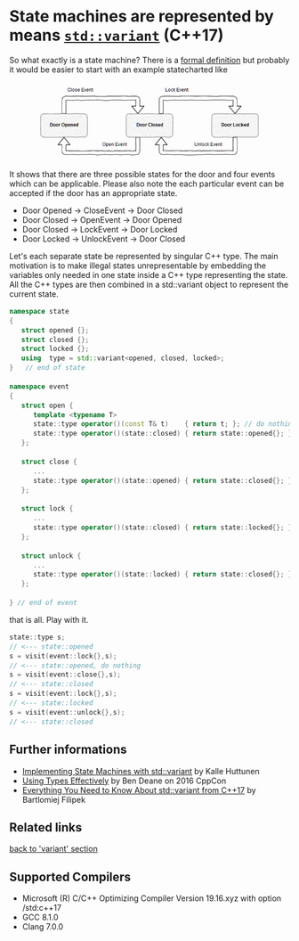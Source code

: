 # State machines are represented by means [`std::variant`](https://en.cppreference.com/w/cpp/utility/variant) (C++17)
So what exactly is a state machine? There is a [formal definition](https://en.wikipedia.org/wiki/Finite-state_machine) but probably it would be easier to start with an example statecharted like  
![door_state](./door_states.png)
It shows that there are three possible states for the door and four events which can be applicable. 
Please also note the each particular event can be accepted if the door has an appropriate state. 
* Door Opened -> CloseEvent -> Door Closed
* Door Closed -> OpenEvent -> Door Opened
* Door Closed -> LockEvent -> Door Locked
* Door Locked -> UnlockEvent -> Door Closed 

Let's each separate state be represented by singular C++ type. 
The main motivation is to make illegal states unrepresentable by embedding the variables only needed in one state inside a C++ type representing the state.  
All the C++ types are then combined in a std::variant object to represent the current state. 
```cpp
namespace state
{
   struct opened {};
   struct closed {};
   struct locked {};
   using  type = std::variant<opened, closed, locked>;
}   // end of state

namespace event
{
   struct open {
      template <typename T>
      state::type operator()(const T& t)    { return t; }; // do nothing
      state::type operator()(state::closed) { return state::opened{}; }
   };

   struct close {
      ...
      state::type operator()(state::opened) { return state::closed{}; }
   };

   struct lock {
      ...
      state::type operator()(state::closed) { return state::locked{}; }
   };

   struct unlock {
      ...
      state::type operator()(state::locked) { return state::closed{}; }
   };

} // end of event
```
that is all. Play with it.
```cpp
state::type s;
// <--- state::opened
s = visit(event::lock{},s);
// <--- state::opened, do nothing
s = visit(event::close{},s);
// <--- state::closed
s = visit(event::lock{},s);
// <--- state::locked
s = visit(event::unlock{},s);
// <--- state::closed
```

## Further informations
* [Implementing State Machines with std::variant](http://khuttun.github.io/2017/02/04/implementing-state-machines-with-std-variant.html) by Kalle Huttunen
* [Using Types Effectively](https://www.youtube.com/watch?v=ojZbFIQSdl8) by Ben Deane on 2016 CppCon
* [Everything You Need to Know About std::variant from C++17](https://www.bfilipek.com/2018/06/variant.html#state-machines) by Bartlomiej Filipek

## Related links

[back to 'variant' section](../)

## Supported Compilers
* Microsoft (R) C/C++ Optimizing Compiler Version 19.16.xyz with option /std:c++17
* GCC 8.1.0
* Clang 7.0.0

